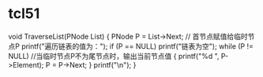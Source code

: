 # tcl51
void TraverseList(PNode List) {
    PNode P = List->Next;    //    首节点赋值给临时节点P
    printf("遍历链表的值为：");
    if (P == NULL)
        printf("链表为空");
    while (P != NULL)        //当临时节点P不为尾节点时，输出当前节点值 
    {
        printf("%d ", P->Element);
        P = P->Next;
    }
    printf("\n");
}
